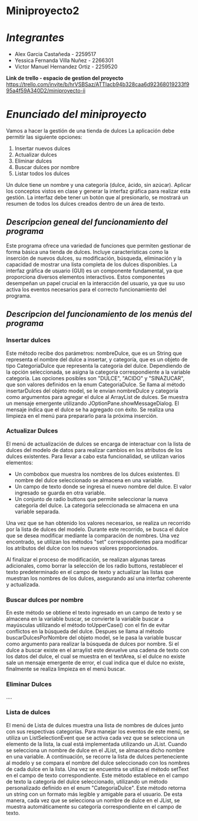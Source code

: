 # Miniproyecto2
# _Integrantes_
- Alex Garcia Castañeda - 2259517
- Yessica Fernanda Villa Nuñez - 2266301
- Victor Manuel Hernandez Ortiz - 2259520

**Link de trello - espacio de gestion del proyecto**
https://trello.com/invite/b/hrVSBSaz/ATTIacb94b328caa6d92368019233f995a4f59A340D2/miniproyecto-ii
# _Enunciado del miniproyecto_
Vamos a hacer la gestión de una tienda de dulces
La aplicación debe permitir las siguiente opciones:
1. Insertar nuevos dulces
2. Actualizar dulces
3. Eliminar dulces
4. Buscar dulces por nombre
5. Listar todos los dulces

Un dulce tiene un nombre y una categoría (dulce, ácido, sin azúcar). Aplicar los conceptos
vistos en clase y generar la interfaz gráfica para realizar esta gestión. La interfaz debe tener un
botón que al presionarlo, se mostrará un resumen de todos los dulces creados dentro de un
área de texto.
## _Descripcion geneal del funcionamiento del programa_
Este programa ofrece una variedad de funciones que permiten gestionar de forma básica una tienda de dulces. Incluye características como la inserción de nuevos dulces, su modificación, búsqueda, eliminación y la capacidad de mostrar una lista completa de los dulces disponibles. La interfaz gráfica de usuario (GUI) es un componente fundamental, ya que proporciona diversos elementos interactivos. Estos componentes desempeñan un papel crucial en la interacción del usuario, ya que su uso activa los eventos necesarios para el correcto funcionamiento del programa.

## _Descripcion del funcionamiento de los menús del programa_
### Insertar dulces
Este método recibe dos parámetros: nombreDulce, que es un String que representa el nombre del dulce a insertar, y categoría, que es un objeto de tipo CategoriaDulce que representa la categoría del dulce. Dependiendo de la opción seleccionada, se asigna la categoría correspondiente a la variable categoría. Las opciones posibles son "DULCE", "ACIDO" y "SINAZUCAR", que son valores definidos en la enum CategoriaDulce.  Se llama al método insertarDulces del objeto model, se le envian nombreDulce y categoria como argumentos para agregar el dulce al ArrayList de dulces. Se muestra un mensaje emergente utilizando JOptionPane.showMessageDialog. El mensaje indica que el dulce se ha agregado con éxito. Se realiza una limpieza en el menú para prepararlo para la próxima inserción.
### Actualizar Dulces
El menú de actualización de dulces se encarga de interactuar con la lista de dulces del modelo de datos para realizar cambios en los atributos de los dulces existentes. Para llevar a cabo esta funcionalidad, se utilizan varios elementos:
- Un combobox que muestra los nombres de los dulces existentes. El nombre del dulce seleccionado se almacena en una variable.
- Un campo de texto donde se ingresa el nuevo nombre del dulce. El valor ingresado se guarda en otra variable.
- Un conjunto de radio buttons que permite seleccionar la nueva categoría del dulce. La categoría seleccionada se almacena en una variable separada.

Una vez que se han obtenido los valores necesarios, se realiza un recorrido por la lista de dulces del modelo. Durante este recorrido, se busca el dulce que se desea modificar mediante la comparación de nombres. Una vez encontrado, se utilizan los métodos "set" correspondientes para modificar los atributos del dulce con los nuevos valores proporcionados.

Al finalizar el proceso de modificación, se realizan algunas tareas adicionales, como borrar la selección de los radio buttons, restablecer el texto predeterminado en el campo de texto y actualizar las listas que muestran los nombres de los dulces, asegurando así una interfaz coherente y actualizada.
### Buscar dulces por nombre
En este método se obtiene el texto ingresado en un campo de texto y se almacena en la variable buscar, se convierte la variable buscar a mayúsculas utilizando el método toUpperCase() con el fin de evitar conflictos en la búsqueda del dulce. Despues se llama al método buscarDulcesPorNombre del objeto model, se le pasa la variable buscar como argumento para realizar la búsqueda de dulces por nombre. Si el dulce a buscar existe en el arraylist este devuelve una cadena de texto con los datos del dulce, el cual se muestra en el textArea, si el dulce no existe sale un mensaje emergente de error, el cual indica que el dulce no existe, finalmente se realiza limpieza en el menú buscar. 

### Eliminar Dulces
....
### Lista de dulces 
El menú de Lista de dulces muestra una lista de nombres de dulces junto con sus respectivas categorías. Para manejar los eventos de este menú, se utiliza un ListSelectionEvent que se activa cada vez que se selecciona un elemento de la lista, la cual está implementada utilizando un JList.
Cuando se selecciona un nombre de dulce en el JList, se almacena dicho nombre en una variable. A continuación, se recorre la lista de dulces perteneciente al modelo y se compara el nombre del dulce seleccionado con los nombres de cada dulce en la lista. Una vez se encuentra se utiliza el método setText en el campo de texto correspondiente. Este método establece en el campo de texto la categoría del dulce seleccionado, utilizando un método personalizado definido en el enum "CategoriaDulce". Este método retorna un string con un formato más legible y amigable para el usuario.
De esta manera, cada vez que se selecciona un nombre de dulce en el JList, se muestra automáticamente su categoría correspondiente en el campo de texto.
